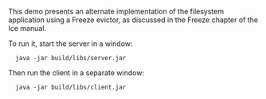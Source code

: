 This demo presents an alternate implementation of the filesystem
application using a Freeze evictor, as discussed in the Freeze chapter
of the Ice manual.

To run it, start the server in a window:

      java -jar build/libs/server.jar

Then run the client in a separate window:

      java -jar build/libs/client.jar
